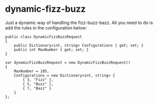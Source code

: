 # dynamic-fizz-buzz
Just a dynamic way of handling the fizz-buzz-bazz. All you need to do is add the rules in the configuration below:

```
public class DynamicFizzBuzzRequest
{
    public Dictionary<int, string> Configurations { get; set; }
    public int MaxNumber { get; set; }
}
```

```
var dynamicFizzBuzzRequest = new DynamicFizzBuzzRequest()
{
    MaxNumber = 105,
    Configurations = new Dictionary<int, string> {
        { 3, "Fizz" },
        { 5, "Buzz" },
        { 7, "Bazz" }
    }
};
```